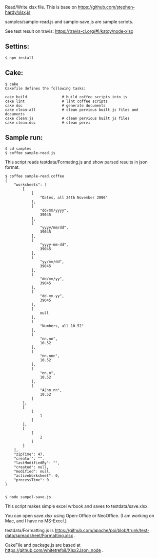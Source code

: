 
Read/Write xlsx file.
This is base on https://github.com/stephen-hardy/xlsx.js

samples/sample-read.js and sample-save.js are sample scriots.

See test result on travis:   https://travis-ci.org/#!/katoy/node-xlsx

Settins:
------------
    $ npm install

Cake:
------------
    $ cake
    Cakefile defines the following tasks:
    
    cake build                # build coffee scripts into js
    cake lint                 # lint coffee scripts
    cake doc                  # generate documents
    cake clean:all            # clean pervious built js files and documents
    cake clean:js             # clean pervious built js files
    cake clean:doc            # clean pervi    


Sample run:
-----------
    $ cd samples
    $ coffee sample-read.js

    
This script reads testdata/Formating.js and show parsed results in json format.

    $ coffee sample-read.coffee 
    {
        "worksheets": [
            [
                [
                    "Dates, all 24th November 2006"
                ],
                [
                    "dd/mm/yyyy",
                    39045
                ],
                [
                    "yyyy/mm/dd",
                    39045
                ],
                [
                    "yyyy-mm-dd",
                    39045
                ],
                [
                    "yy/mm/dd",
                    39045
                ],
                [
                    "dd/mm/yy",
                    39045
                ],
                [
                    "dd-mm-yy",
                    39045
                ],
                [
                    null
                ],
                [
                    "Numbers, all 10.52"
                ],
                [
                    "nn.nn",
                    10.52
                ],
                [
                    "nn.nnn",
                    10.52
                ],
                [
                    "nn.n",
                    10.52
                ],
                [
                    "Â£nn.nn",
                    10.52
                ]
            ],
            [
                [
                    1
                ]
            ],
            [
                [
                    2
                ]
            ]
        ],
        "zipTime": 47,
        "creator": "",
        "lastModifiedBy": "",
        "created": null,
        "modified": null,
        "activeWorksheet": 0,
        "processTime": 0
    }


    $ node sampel-save.js

This script makes simple excel wrbook and saves to testdata/save.xlsx.

You can open save.xlsx using Open-Office or NeoOffice. 
(I am working on Mac, and I have no MS-Excel.)

testdata/Formatting.js is https://github.com/apache/poi/blob/trunk/test-data/spreadsheet/Formatting.xlsx .

CakeFile and package.js are based at https://github.com/whitetrefoil/Xlsx2Json_node .
 
